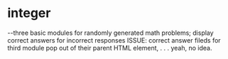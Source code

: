 # integer
--three basic modules for randomly generated math problems;
display correct answers for incorrect responses
ISSUE: correct answer fileds for third module pop out of
their parent HTML element, . . . yeah, no idea.
